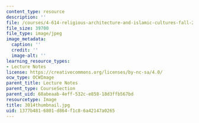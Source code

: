 ```yaml
---
content_type: resource
description: ''
file: /courses/4-614-religious-architecture-and-islamic-cultures-fall-2002/1377b4816801d864f1c86a42147a0265_3014thumbnail.jpg
file_size: 39700
file_type: image/jpeg
image_metadata:
  caption: ''
  credit: ''
  image-alt: ''
learning_resource_types:
- Lecture Notes
license: https://creativecommons.org/licenses/by-nc-sa/4.0/
ocw_type: OCWImage
parent_title: Lecture Notes
parent_type: CourseSection
parent_uid: 68abeaab-4eff-532c-e858-18d3ffb567bd
resourcetype: Image
title: 3014thumbnail.jpg
uid: 1377b481-6801-d864-f1c8-6a42147a0265
---
```

